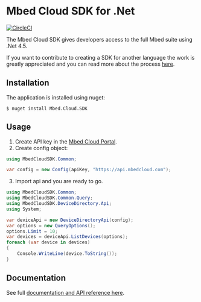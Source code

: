 # Mbed Cloud SDK for .Net

[![CircleCI](https://circleci.com/gh/ARMmbed/mbed-cloud-sdk-dotnet.svg?style=shield&circle-token=68538baa897f82e3dcc38a48315e9ba24977b183)](https://circleci.com/gh/ARMmbed/mbed-cloud-sdk-dotnet)

The Mbed Cloud SDK gives developers access to the full Mbed suite using .Net 4.5.

If you want to contribute to creating a SDK for another language the work is
greatly appreciated and you can read more about the process
[here](https://github.com/ARMmbed/mbed-cloud-sdk-codegen/blob/master/docs/create-new-language.md).

## Installation

The application is installed using nuget:

```
$ nuget install Mbed.Cloud.SDK
```

## Usage

1. Create API key in the [Mbed Cloud Portal](https://portal.mbedcloud.com/).
2. Create config object:

```csharp
using MbedCloudSDK.Common;

var config = new Config(apiKey, "https://api.mbedcloud.com");
```
3. Import api and you are ready to go.

```csharp
using MbedCloudSDK.Common;
using MbedCloudSDK.Common.Query;
using MbedCloudSDK.DeviceDirectory.Api;
using System;

var deviceApi = new DeviceDirectoryApi(config);
var options = new QueryOptions();
options.Limit = 10;
var devices = deviceApi.ListDevices(options);
foreach (var device in devices)
{
    Console.WriteLine(device.ToString());
}
```

## Documentation

See full [documentation and API reference here](https://s3-us-west-2.amazonaws.com/mbed-cloud-sdk-dotnet-dist/master-834/docs/index.html).

